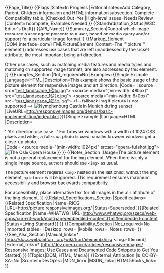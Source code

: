 {{Page_Title}}
{{Flags
|State=In Progress
|Editorial notes=Add Category, Parent,  Children information and HTML information subsection. Complete Compatibility table.
|Checked_Out=Yes
|High-level issues=Needs Review
|Content=Incomplete, Examples Needed
}}
{{Standardization_Status|W3C Editor's Draft}}
{{API_Name}}
{{Summary_Section|Control which image resource a user agent presents to a user, based on media query and/or support for a particular image format.}}
{{Markup_Element
|DOM_interface=dom/HTMLPictureElement
|Content=The '''picture''' element (<code><picture></code>) addresses use cases that are left unaddressed by the srcset attribute, the most important being art direction. 

Other use cases, such as matching media features and media types and matching on supported image formats, are also addressed by this element.
}}
{{Examples_Section
|Not_required=No
|Examples={{Single Example
|Language=HTML
|Description=This example shows the basic usage of the picture element for responsive images and art direction.
|Code=<picture>
  &lt;source src="test_landscape_1@1x.jpg">
  &lt;source media="(min-width: 480px)" src="test_landscape_1@2x.jpg">
  &lt;source media="(min-width: 640px)" src="test_landscape_1@4x.jpg">
  &lt;!-- fallback img if picture is not supported -->
  <img src="test_landscape_1@2x.jpg" alt="Nymphenburg Castle in Munich during sunset">
</picture>
|LiveURL=http://responsiveimages.org/demos/basic-implementation/index.html
}}{{Single Example
|Language=HTML
|Description=<div class='license-cc-by'>'''Art direction use case:''' For browser windows with a width of 1024 CSS pixels and wider, a full-shot photo is used; smaller browser windows get a close-up photo.</div>
|Code=<picture>
  &lt;source
    media="(min-width: 1024px)"
    srcset="opera-fullshot.jpg">
<img
  src="opera-closeup.jpg" alt="The Oslo Opera House">
</picture>
}}
}}
{{Notes_Section
|Usage=The picture element is not a general replacement for the img element. When there is only a single image source, authors should use <code>&lt;img&gt;</code> as usual.

The picture element requires <code>&lt;img&gt;</code> nested as the last child; without the img element, <code>&lt;picture&gt;</code> will be ignored. This requirement ensures maximum accessibility and browser backwards compatibility.

For accessibility, place alternative text for all images in the <code>alt</code> attribute of the img element.
}}
{{Related_Specifications_Section
|Specifications={{Related Specification
|Name=RICG
|URL=http://picture.responsiveimages.org/
|Status=Superseded
}}{{Related Specification
|Name=WHATWG
|URL=http://www.whatwg.org/specs/web-apps/current-work/multipage/embedded-content.html#embedded-content
|Status=Living Standard
}}
}}
{{Compatibility_Section
|Not_required=No
|Imported_tables=
|Desktop_rows=
|Mobile_rows=
|Notes_rows=
}}
{{See_Also_Section
|Manual_links=* [http://docs.webplatform.org/wiki/html/elements/img &lt;img&gt; Element]
|External_links=* [http://dev.opera.com/articles/responsive-images/ Responsive Images: Use Cases and Documented Code Snippets to Get You Started]
}}
{{Topics|DOM, HTML, Media}}
{{External_Attribution
|Is_CC-BY-SA=No
|Sources=DevOpera
|MDN_link=
|MSDN_link=
|HTML5Rocks_link=
}}